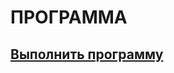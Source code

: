 # ПРОГРАММА




















## [Выполнить программу](https://extrasmalldefinitesite.gudkin777.run/)
